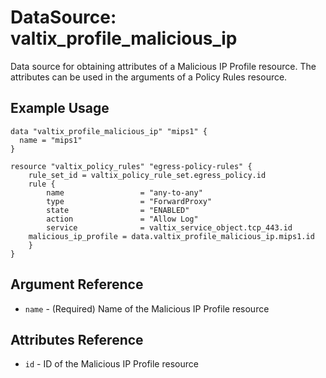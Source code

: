 # DataSource: valtix_profile_malicious_ip
Data source for obtaining attributes of a Malicious IP Profile resource.  The attributes can be used in the arguments of a Policy Rules resource.

## Example Usage
```hcl
data "valtix_profile_malicious_ip" "mips1" {
  name = "mips1"
}

resource "valtix_policy_rules" "egress-policy-rules" {
	rule_set_id = valtix_policy_rule_set.egress_policy.id
	rule {
		name                 = "any-to-any"
		type                 = "ForwardProxy"
		state                = "ENABLED"
		action               = "Allow Log"
		service              = valtix_service_object.tcp_443.id
    malicious_ip_profile = data.valtix_profile_malicious_ip.mips1.id
	}
}
```

## Argument Reference
* `name` - (Required) Name of the Malicious IP Profile resource

## Attributes Reference
* `id` - ID of the Malicious IP Profile resource
